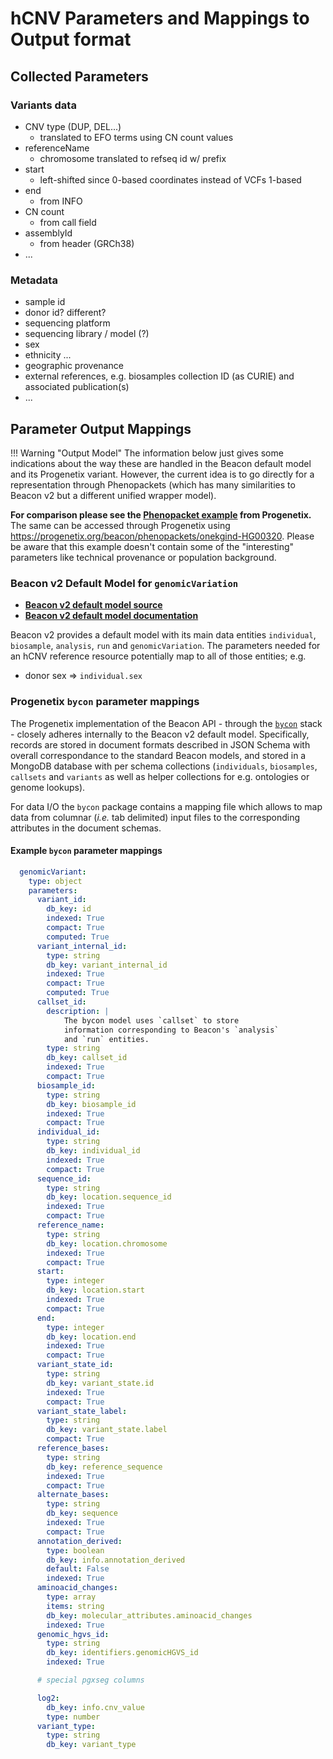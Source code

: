 # hCNV Parameters and Mappings to Output format

## Collected Parameters

### Variants data

* CNV type (DUP, DEL...)
    - translated to EFO terms using CN count values
* referenceName
    - chromosome translated to refseq id w/ prefix
* start
    - left-shifted since 0-based coordinates instead of VCFs 1-based
* end
    - from INFO
* CN count
    - from call field
* assemblyId
    - from header (GRCh38)
* ...

### Metadata

* sample id
* donor id? different?
* sequencing platform
* sequencing library / model (?)
* sex
* ethnicity ...
* geographic provenance
* external references, e.g. biosamples collection ID (as CURIE) and associated
  publication(s)
* ...

## Parameter Output Mappings

!!! Warning "Output Model"
    The information below just gives some indications about the way these are handled
    in the Beacon default model and its Progenetix variant. However, the current idea
    is to go directly for a representation through Phenopackets (which has many similarities
    to Beacon v2 but a different unified wrapper model).

**For comparison please see the [Phenopacket example](https://github.com/hcnv/cnv-reference-resources/blob/main/data/progenetix-test-files/phenopacket-example.json) from Progenetix.** The same can be accessed through Progenetix
using <https://progenetix.org/beacon/phenopackets/onekgind-HG00320>.
Please be aware that this example doesn't contain some of the "interesting" parameters
like technical provenance or population background.

### Beacon v2 Default Model for `genomicVariation`

* [**Beacon v2 default model source**](https://github.com/ga4gh-beacon/beacon-v2/tree/main/models/src/beacon-v2-default-model)
* [**Beacon v2 default model documentation**](http://docs.genomebeacons.org/models/)

Beacon v2 provides a default model with its main data entities `individual`,
`biosample`, `analysis`, `run` and `genomicVariation`. The parameters needed for
an hCNV reference resource potentially map to all of those entities; e.g.

* donor sex  => `individual.sex`

### Progenetix `bycon` parameter mappings

The Progenetix implementation of the Beacon API - through the [`bycon`](https://github.com/progenetix/bycon/)
stack - closely adheres internally to the Beacon v2 default model. Specifically,
records are stored in document formats described in JSON Schema with overall correspondance
to the standard Beacon models, and stored in a MongoDB database with per schema
collections (`individuals`, `biosamples`, `callsets` and `variants` as well as helper
collections for e.g. ontologies or genome lookups).

For data I/O the `bycon` package contains a mapping file which allows to map data from
columnar (_i.e._ tab delimited) input files to the corresponding attributes in the
document schemas.

#### Example `bycon` parameter mappings

``` yaml
  genomicVariant:
    type: object
    parameters:
      variant_id:
        db_key: id
        indexed: True
        compact: True
        computed: True
      variant_internal_id:
        type: string
        db_key: variant_internal_id
        indexed: True
        compact: True
        computed: True
      callset_id:
      	description: |
      		The bycon model uses `callset` to store
      		information corresponding to Beacon's `analysis`
      		and `run` entities.
        type: string
        db_key: callset_id
        indexed: True
        compact: True
      biosample_id:
        type: string
        db_key: biosample_id
        indexed: True
        compact: True
      individual_id:
        type: string
        db_key: individual_id
        indexed: True
        compact: True
      sequence_id:
        type: string
        db_key: location.sequence_id
        indexed: True
        compact: True
      reference_name:
        type: string
        db_key: location.chromosome
        indexed: True
        compact: True
      start:
        type: integer
        db_key: location.start
        indexed: True
        compact: True
      end:
        type: integer
        db_key: location.end
        indexed: True
        compact: True
      variant_state_id:
        type: string
        db_key: variant_state.id
        indexed: True
        compact: True
      variant_state_label:
        type: string
        db_key: variant_state.label
        compact: True
      reference_bases:
        type: string
        db_key: reference_sequence
        indexed: True
        compact: True
      alternate_bases:
        type: string
        db_key: sequence
        indexed: True
        compact: True
      annotation_derived:
        type: boolean
        db_key: info.annotation_derived
        default: False
        indexed: True
      aminoacid_changes:
        type: array
        items: string
        db_key: molecular_attributes.aminoacid_changes
        indexed: True
      genomic_hgvs_id:
        type: string
        db_key: identifiers.genomicHGVS_id
        indexed: True

      # special pgxseg columns

      log2:
        db_key: info.cnv_value
        type: number
      variant_type:
        type: string
        db_key: variant_type

```



